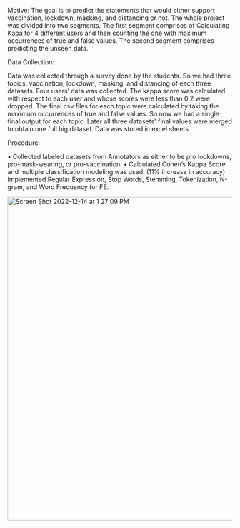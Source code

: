 Motive:
The goal is to predict the statements that would either support vaccination, lockdown, masking, and distancing or not.  The whole project was divided into two segments. The first segment comprises of 
Calculating Kapa for 4 different users and then counting the one with maximum occurrences of true and false values. The second segment comprises predicting the unseen data.  

Data Collection:

Data was collected through a survey done by the students. So we had three topics: vaccination, lockdown, masking, and distancing of each three datasets. Four users’ data was collected. The kappa score was calculated with respect to each user and whose scores were less than 0.2 were dropped. The final csv files for each topic were calculated by taking the maximum occurrences of true and false values. So now we had a single final output for each topic. Later all three datasets' final values were merged to obtain one full big dataset. 
Data was stored in excel sheets.


Procedure:

•	Collected labeled datasets from Annotators as either to be pro lockdowns, pro-mask-wearing, or pro-vaccination.
•	Calculated Cohen’s Kappa Score and multiple classification modeling was used. (11% increase in accuracy) Implemented Regular Expression, Stop Words, Stemming, Tokenization, N-gram, and Word Frequency for FE. 




<img width="726" alt="Screen Shot 2022-12-14 at 1 27 09 PM" src="https://user-images.githubusercontent.com/97769635/207695611-9e679f21-7592-46b6-b561-14389cd3a381.png">
